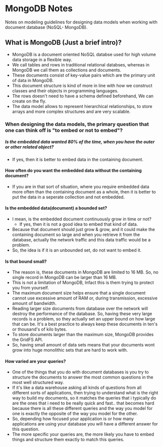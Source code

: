 # MongoDB Notes
Notes on modeling guidelines for designing data models when working with document database (NoSQL- MongoDB).

## What is MongoDB (Just a brief intro)?
* MongoDB is a document oriented NoSQL databse used for high volume data storage in a flexible way.
* We call tables and rows in traditional relational databses, whereas in MongoDB we call them as collections and documents.
* These documents consist of key-value pairs which are the primary unit of data in MongoDB.
* This document structure is kind of more in line with how we construct classes and their objects in programming languages.
* The rows doesn't need to have a schema defined beforehand, We can create on the fly.
* The data model allows to represent hierarchical relationships, to store arrays and more complex structures and are very scalable.

### When designing the data models, the primary question that one can think off is "to embed or not to embed"?

##### Is the embedded data wanted 80% of the time, when you have the outer or other related object?
* If yes, then it is better to embed data in the containing document.

#### How often do you want the embedded data without the containing document?
* If you are in that sort of situation, where you require embedded data more often than the containing document as a whole, then it is better to put the data in a seperate collection and not embedded.

#### Is the embedded data(document) a bounded set?
* I mean, is the embedded document continuously grow in time or not? 
  - If yes, then it is not a good idea to embed that kind of data.
* Because that document should just grow & grow, and it could make the containing document so large and when you retrieve it from the database, actually the network traffic and this data traffic would be a problem.
* So, the idea is if it is an unbounded set, do not want to embed it.

#### Is that bound small?
* The reason is, these documents in MongoDB are limited to 16 MB. So, no single record in MongoDB can be larger than 16 MB.
* This is not a limitation of MongoDB, Infact this is them trying to protect you from yourself.
* The maximum document size helps ensure that a single document cannot use excessive amount of RAM or, during transmission, excessive amount of bandwidth.
* Reading larger size documents from database over the network will destroy the performance of the database. So, having these very large records is a problem, so they actually set an upper bound on how large that can be. It's a best practice to always keep these documents in ten's or thousand's of kilo bytes.
* To store documents larger than the maximum size, MongoDB provides the GridFS API.
* So, having small amount of data sets means that your documents wont grow into huge monolithic sets that are hard to work with.

#### How varied are your queries?
* One of the things that you do with document databases is you try to structure the documents to answer the most common questions in the most well structured way.
* If it's like a data warehouse asking all kinds of questions from all different sorts of applications, then trying to understand what is the right way to build my documents, so it matches the queries that i typically do are the ones that i need to be really quick and fast.. that becomes hard because there is all these different queries and the way you model for one is exactly the opposite of the way you model for the other.
* So, depending how focused your application is or how many applications are using your database you will have a different answer for this question.
* The more specific your queries are,  the more likely you have to embed things and structure them exactly to match this queries.
